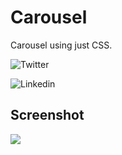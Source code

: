 # Carousel
Carousel using just CSS.

![Twitter](https://twitter.com/said_alrove)

![Linkedin](www.linkedin.com/in/said-alrove)

## Screenshot
![](ss.jpg)
